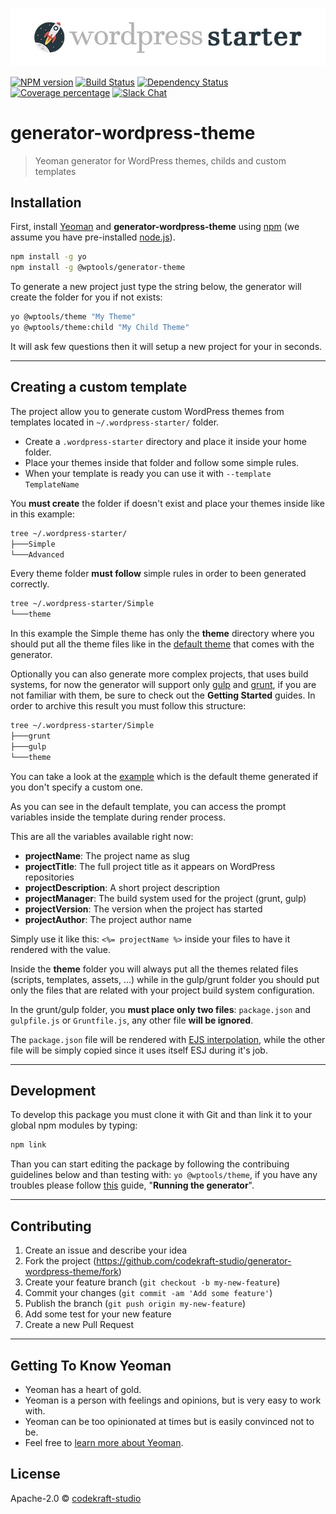 ![banner](banner.jpg)

[![NPM version][npm-image]][npm-url] [![Build Status][travis-image]][travis-url] [![Dependency Status][daviddm-image]][daviddm-url] [![Coverage percentage][coveralls-image]][coveralls-url] [![Slack Chat](https://img.shields.io/badge/wordpress_slack-@codekraft--studio-blue.svg?style=flat)](https://wordpress.slack.com)

# generator-wordpress-theme

> Yeoman generator for WordPress themes, childs and custom templates

## Installation

First, install [Yeoman](http://yeoman.io) and __generator-wordpress-theme__ using [npm](https://www.npmjs.com/) (we assume you have pre-installed [node.js](https://nodejs.org/)).

```bash
npm install -g yo
npm install -g @wptools/generator-theme
```

To generate a new project just type the string below, the generator will create the folder for you if not exists:

```bash
yo @wptools/theme "My Theme"
yo @wptools/theme:child "My Child Theme"
```

It will ask few questions then it will setup a new project for your in seconds.

---

## Creating a custom template

The project allow you to generate custom WordPress themes from templates located in 	`~/.wordpress-starter/` folder.

+ Create a `.wordpress-starter` directory and place it inside your home folder.
+ Place your themes inside that folder and follow some simple rules.
+ When your template is ready you can use it with `--template TemplateName`

You **must create** the folder if doesn't exist and place your themes inside like in this example:

```bash
tree ~/.wordpress-starter/
├───Simple
└───Advanced
```

Every theme folder __must follow__ simple rules in order to been generated correctly.
```bash
tree ~/.wordpress-starter/Simple
└───theme
```
In this example the Simple theme has only the __theme__ directory where you should put all the theme files like in the [default theme](https://github.com/codekraft-studio/generator-wordpress-theme/tree/master/generators/app/templates/theme) that comes with the generator.

Optionally you can also generate more complex projects, that uses build systems, for now the generator will support only [gulp](http://gulpjs.com/) and [grunt](https://gruntjs.com/), if you are not familiar with them, be sure to check out the __Getting Started__ guides.
In order to archive this result you must follow this structure:
```bash
tree ~/.wordpress-starter/Simple
├───grunt
├───gulp
└───theme
```
You can take a look at the [example](https://github.com/codekraft-studio/generator-wordpress-theme/tree/master/generators/app/templates) which is the default theme generated if you don't specify a custom one.

As you can see in the default template, you can access the prompt variables inside the template during render process.

This are all the variables available right now:

* __projectName__: The project name as slug
* __projectTitle__: The full project title as it appears on WordPress repositories
* __projectDescription__: A short project description
* __projectManager__: The build system used for the project (grunt, gulp)
* __projectVersion__: The version when the project has started
* __projectAuthor__: The project author name

Simply use it like this: `<%= projectName %>` inside your files to have it rendered with the value.

Inside the __theme__ folder you will always put all the themes related files (scripts, templates, assets, ...) while in the gulp/grunt folder you should put only the files that are related with your project build system configuration.

In the grunt/gulp folder, you __must place only two files__: `package.json` and `gulpfile.js` or `Gruntfile.js`, any other file __will be ignored__.

The `package.json` file will be rendered with [EJS interpolation](http://www.embeddedjs.com/), while the other file will be simply copied since it uses itself ESJ during it's job.

---

## Development
To develop this package you must clone it with Git and than link it to your global npm modules by typing:
```bash
npm link
```
Than you can start editing the package by following the contribuing guidelines below and than testing with: `yo @wptools/theme`, if you have any troubles please follow [this](http://yeoman.io/authoring/) guide, "__Running the generator__".

---

## Contributing

1. Create an issue and describe your idea
2. Fork the project (https://github.com/codekraft-studio/generator-wordpress-theme/fork)
3. Create your feature branch (`git checkout -b my-new-feature`)
4. Commit your changes (`git commit -am 'Add some feature'`)
5. Publish the branch (`git push origin my-new-feature`)
6. Add some test for your new feature
7. Create a new Pull Request

---

## Getting To Know Yeoman

 * Yeoman has a heart of gold.
 * Yeoman is a person with feelings and opinions, but is very easy to work with.
 * Yeoman can be too opinionated at times but is easily convinced not to be.
 * Feel free to [learn more about Yeoman](http://yeoman.io/).

## License

Apache-2.0 © [codekraft-studio]()

[npm-image]: https://badge.fury.io/js/generator-wordpress-theme.svg
[npm-url]: https://npmjs.org/package/generator-wordpress-theme
[travis-image]: https://travis-ci.org/codekraft-studio/generator-wordpress-theme.svg?branch=master
[travis-url]: https://travis-ci.org/codekraft-studio/generator-wordpress-theme
[daviddm-image]: https://david-dm.org/codekraft-studio/generator-wordpress-theme.svg?theme=shields.io
[daviddm-url]: https://david-dm.org/codekraft-studio/generator-wordpress-theme
[coveralls-image]: https://coveralls.io/repos/codekraft-studio/generator-wordpress-theme/badge.svg
[coveralls-url]: https://coveralls.io/r/codekraft-studio/generator-wordpress-theme
